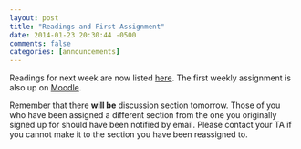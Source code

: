 ```yaml
---
layout: post
title: "Readings and First Assignment"
date: 2014-01-23 20:30:44 -0500
comments: false
categories: [announcements]
---
```



Readings for next week are now listed [here](http://perezcarballo.org/phil160/readings/). The first weekly assignment is also up on [Moodle](https://moodle.umass.edu/course/view.php?id=13334). 

Remember that there **will be** discussion section tomorrow. Those of you who have been assigned a different section from the one you originally signed up for should have been notified by email. Please contact your TA if you cannot make it to the section you have been reassigned to.